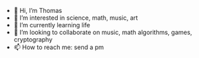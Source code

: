 - 👋 Hi, I’m Thomas
- 👀 I’m interested in science, math, music, art
- 🌱 I’m currently learning life
- 💞️ I’m looking to collaborate on music, math algorithms, games, cryptography
- 📫 How to reach me: send a pm

<!---
thomaschoek/thomaschoek is a ✨ special ✨ repository because its `README.md` (this file) appears on your GitHub profile.
You can click the Preview link to take a look at your changes.
--->
